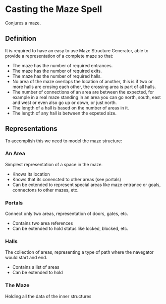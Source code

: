 # Casting the Maze Spell
Conjures a maze.

## Definition
It is required to have an easy to use Maze Structure Generator, able to provide a representation of a complete maze so that:
- The maze has the number of required entrances.
- The maze has the number of required exits.
- The maze has the number of required halls.
- No area of the maze overlaps the location of another, this is if two or more halls are crosing each other, the crossing area is part of all halls.
- The number of connections of an area are between the expected, for example in a real maze standing in an area you can go north, south, east and west or even also go up or down, or just north.
- The length of a hall is based on the number of areas in it.
- The length of any hall is between the expeted size.

## Representations
To accomplish this we need to model the maze structure:

### An Area
Simplest representation of a space in the maze.
- Knows its location
- Knows that its conencted to other areas (see portals)
- Can be extended to represent special areas like maze entrance or goals, connectons to other mazes, etc.

### Portals
Connect only two areas, representation of doors, gates, etc.
- Contains two area references
- Can be extended to hold status like locked, blocked, etc.
 
### Halls
The collection of areas, representing a type of path where the navegator would start and end.
- Contains a list of areas
- Can be extended to hold

### The Maze
Holding all the data of the inner structures

